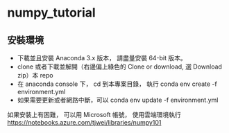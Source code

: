 # numpy_tutorial

## 安裝環境
* 下載並且安裝 Anaconda 3.x 版本， 請盡量安裝 64-bit 版本。
* clone 或者下載並解開（右邊偏上綠色的 Clone or download, 選 Download zip）本 repo
* 在 anaconda console 下， cd 到本專案目錄， 執行 conda env create -f environment.yml
* 如果需要更新或者網路中斷，可以 conda env update -f environment.yml

如果安裝上有困難， 可以用 Microsoft 帳號， 使用雲端環境執行 https://notebooks.azure.com/tjwei/libraries/numpy101



